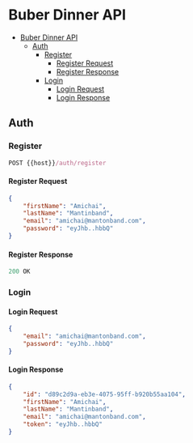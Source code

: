 # Buber Dinner API

- [Buber Dinner API](#buber-dinner-api)
  - [Auth](#auth)
    - [Register](#register)
      - [Register Request](#register-request)
      - [Register Response](#register-response)
    - [Login](#login)
      - [Login Request](#login-request)
      - [Login Response](#login-response)

## Auth

### Register

```js
POST {{host}}/auth/register
```
#### Register Request

```json
{
    "firstName": "Amichai",
    "lastName": "Mantinband",
    "email": "amichai@mantonband.com",
    "password": "eyJhb..hbbQ"
}
```

#### Register Response

```js
200 OK
```

### Login

#### Login Request

```json
{
    "email": "amichai@mantonband.com",
    "password": "eyJhb..hbbQ"
}
```

#### Login Response

```json
{
    "id": "d89c2d9a-eb3e-4075-95ff-b920b55aa104",
    "firstName": "Amichai",
    "lastName": "Mantinband",
    "email": "amichai@mantonband.com",
    "token": "eyJhb..hbbQ"
}
```
